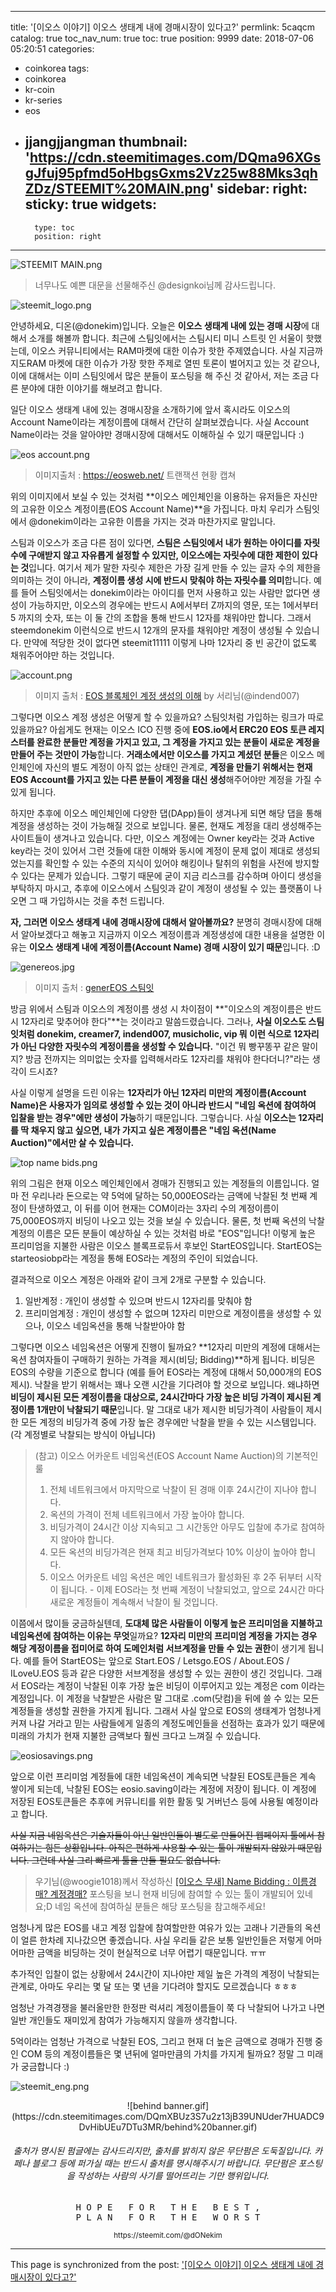 
---
title: '[이오스 이야기] 이오스 생태계 내에 경매시장이 있다고?'
permlink: 5caqcm
catalog: true
toc_nav_num: true
toc: true
position: 9999
date: 2018-07-06 05:20:51
categories:
- coinkorea
tags:
- coinkorea
- kr-coin
- kr-series
- eos
- jjangjjangman
thumbnail: 'https://cdn.steemitimages.com/DQma96XGsgJfuj95pfmd5oHbgsGxms2Vz25w88Mks3qhZDz/STEEMIT%20MAIN.png'
sidebar:
    right:
        sticky: true
widgets:
    -
        type: toc
        position: right
---


![STEEMIT MAIN.png](https://cdn.steemitimages.com/DQma96XGsgJfuj95pfmd5oHbgsGxms2Vz25w88Mks3qhZDz/STEEMIT%20MAIN.png)
> 너무나도 예쁜 대문을 선물해주신 @designkoi님께 감사드립니다.


![steemit_logo.png](https://cdn.steemitimages.com/DQmaZsenPDf5Qn5nJzDZNkVg1aCQUyXNwqwK1fk8qe4jhKa/steemit_logo.png)


안녕하세요, 디온(@donekim)입니다. 오늘은 **이오스 생태계 내에 있는 경매 시장**에 대해서 소개를 해볼까 합니다. 최근에 스팀잇에서는 스팀시티 미니 스트릿 인 서울이 핫했는데, 이오스 커뮤니티에서는 RAM마켓에 대한 이슈가 핫한 주제였습니다. 사실 지금까지도RAM 마켓에 대한 이슈가 가장 핫한 주제로 열띤 토론이 벌어지고 있는 것 같으나, 이에 대해서는 이미 스팀잇에서 많은 분들이 포스팅을 해 주신 것 같아서, 저는 조금 다른 분야에 대한 이야기를 해보려고 합니다. 

일단 이오스 생태계 내에 있는 경매시장을 소개하기에 앞서 혹시라도 이오스의 Account Name이라는 계정이름에 대해서 간단히 살펴보겠습니다. 사실 Account Name이라는 것을 알아야만 경매시장에 대해서도 이해하실 수 있기 때문입니다 :)



![eos account.png](https://cdn.steemitimages.com/DQmQTds1afv1j8XJrzmtk1CxrtTbUShgLWfzUg7HkpB9qyT/eos%20account.png)
> 이미지출처 : https://eosweb.net/ 트랜잭션 현황 캡쳐

위의 이미지에서 보실 수 있는 것처럼 **이오스 메인체인을 이용하는 유저들은 자신만의 고유한 이오스 계정이름(EOS Account Name)**을 가집니다. 마치 우리가 스팀잇에서 @donekim이라는 고유한 이름을 가지는 것과 마찬가지로 말입니다. 

스팀과 이오스가 조금 다른 점이 있다면, **스팀은 스팀잇에서 내가 원하는 아이디를 자릿수에 구애받지 않고 자유롭게 설정할 수 있지만, 이오스에는 자릿수에 대한 제한이 있다는 것**입니다. 여기서 제가 말한 자릿수 제한은 가장 길게 만들 수 있는 글자 수의 제한을 의미하는 것이 아니라, **계정이름 생성 시에 반드시 맞춰야 하는 자릿수를 의미**합니다. 예를 들어 스팀잇에서는 donekim이라는 아이디를 먼저 사용하고 있는 사람만 없다면 생성이 가능하지만, 이오스의 경우에는 반드시 A에서부터 Z까지의 영문, 또는 1에서부터 5 까지의 숫자, 또는 이 둘 간의 조합을 통해 반드시 12자를 채워야만 합니다. 그래서 steemdonekim 이런식으로 반드시 12개의 문자를 채워야만 계정이 생성될 수 있습니다. 만약에 적당한 것이 없다면 steemit11111 이렇게 나마 12자리 중 빈 공간이 없도록 채워주어야만 하는 것입니다.




![account.png](https://cdn.steemitimages.com/DQmWHPqgiw1SM5MLX7PQZiAWaDUgn12NLerkJLbimNL6FAK/account.png)
> 이미지 출처 : [EOS 블록체인 계정 생성의 이해](http://koreos.io/News/113145) by 서리님(@indend007)

그렇다면 이오스 계정 생성은 어떻게 할 수 있을까요? 스팀잇처럼 가입하는 링크가 따로 있을까요? 아쉽게도 현재는 이오스 ICO 진행 중에 **EOS.io에서 ERC20 EOS 토큰 레지스터를 완료한 분들만 계정을 가지고 있고, 그 계정을 가지고 있는 분들이 새로운 계정을 만들어 주는 것만이 가능**합니다. **거래소에서만 이오스를 가지고 계셨던 분들**은 이오스 메인체인에 자신의 별도 계정이 아직 없는 상태인 관계로, **계정을 만들기 위해서는 현재 EOS Account를 가지고 있는 다른 분들이 계정을 대신 생성**해주어야만 계정을 가질 수 있게 됩니다. 


하지만 추후에 이오스 메인체인에 다양한 댑(DApp)들이 생겨나게 되면 해당 댑을 통해 계정을 생성하는 것이 가능해질 것으로 보입니다. 물론, 현재도 계정을 대리 생성해주는 사이트들이 생겨나고 있습니다. 다만, 이오스 계정에는 Owner key라는 것과 Active key라는 것이 있어서 그런 것들에 대한 이해와 동시에 계정이 문제 없이 제대로 생성되었는지를 확인할 수 있는 수준의 지식이 있어야 해킹이나 탈취의 위험을 사전에 방지할 수 있다는 문제가 있습니다. 그렇기 때문에 굳이 지금 리스크를 감수하며 아이디 생성을 부탁하지 마시고, 추후에 이오스에서 스팀잇과 같이 계정이 생성될 수 있는 플랫폼이 나오면 그 때 가입하시는 것을 추천 드립니다.

**자, 그러면 이오스 생태계 내에 경매시장에 대해서 알아볼까요?** 분명히 경매시장에 대해서 알아보겠다고 해놓고 지금까지 이오스 계정이름과 계정생성에 대한 내용을 설명한 이유는 **이오스 생태계 내에 계정이름(Account Name) 경매 시장이 있기 때문**입니다. :D


![genereos.jpg](https://cdn.steemitimages.com/DQmUSsb9yDxSHZfcCy7rHEteMNPMCjJgf16pxB2pfJGYndZ/genereos.jpg)
> 이미지 출처 : [generEOS 스팀잇](https://steemit.com/eos/@genereos/name-bidding-and-premium-names-on-eos)


방금 위에서 스팀과 이오스의 계정이름 생성 시 차이점이 **"이오스의 계정이름은 반드시 12자리로 맞추어야 한다"**는 것이라고 말씀드렸습니다. 그러나, **사실 이오스도 스팀잇처럼 donekim, creamer7, indend007, musicholic, vip 뭐 이런 식으로 12자리가 아닌 다양한 자릿수의  계정이름을 생성할 수 있습니다.** "이건 뭐 빵꾸똥꾸 같은 말이지? 방금 전까지는 의미없는 숫자를 입력해서라도 12자리를 채워야 한다더니?"라는 생각이 드시죠? 

사실 이렇게 설명을 드린 이유는 **12자리가 아닌 12자리 미만의 계정이름(Account Name)은 사용자가 임의로 생성할 수 있는 것이 아니라 반드시 "네임 옥션에 참여하여 입찰을 받는 경우"에만 생성이 가능**하기 때문입니다. 그렇습니다. 사실 **이오스는 12자리를 딱 채우지 않고 싶으면, 내가 가지고 싶은 계정이름은 "네임 옥션(Name Auction)"에서만 살 수 있습니다.**

![top name bids.png](https://cdn.steemitimages.com/DQmWUKiL1A2DXRyULdzEQh5KDQwypFbPnToCAvt83DApRjP/top%20name%20bids.png)


위의 그림은 현재 이오스 메인체인에서 경매가 진행되고 있는 계정들의 이름입니다. 얼마 전 우리나라 돈으로는 약 5억에 달하는 50,000EOS라는 금액에 낙찰된 첫 번째 계정이 탄생하였고, 이 뒤를 이어 현재는 COM이라는 3자리 수의 계정이름이 75,000EOS까지 비딩이 나오고 있는 것을 보실 수 있습니다. 물론, 첫 번째 옥션의 낙찰 계정의 이름은 모든 분들이 예상하실 수 있는 것처럼 바로 "EOS"입니다! 이렇게 높은 프리미엄을 지불한 사람은 이오스 블록프로듀서 후보인 StartEOS입니다. StartEOS는 starteosiobp라는 계정을 통해 EOS라는 계정의 주인이 되었습니다.

 

결과적으로 이오스 계정은 아래와 같이 크게 2개로 구분할 수 있습니다.

 1. 일반계정 : 개인이 생성할 수 있으며 반드시 12자리를 맞춰야 함
 2. 프리미엄계정 : 개인이 생성할 수 없으며 12자리 미만으로 계정이름을 생성할 수 있으나, 이오스 네임옥션을 통해 낙찰받아야 함



그렇다면 이오스 네임옥션은 어떻게 진행이 될까요? **12자리 미만의 계정에 대해서는 옥션 참여자들이 구매하기 원하는 가격을 제시(비딩; Bidding)**하게 됩니다. 비딩은 EOS의 수량을 기준으로 합니다 (예를 들어 EOS라는 계정에 대해서 50,000개의 EOS 제시). 낙찰을 받기 위해서는 꽤나 오랜 시간을 기다려야 할 것으로 보입니다. 왜냐하면 **비딩이 제시된 모든 계정이름을 대상으로, 24시간마다 가장 높은 비딩 가격이 제시된 계정이름 1개만이 낙찰되기 때문**입니다. 말 그대로 내가 제시한 비딩가격이 사람들이 제시한 모든 계정의 비딩가격 중에 가장 높은 경우에만 낙찰을 받을 수 있는 시스템입니다. (각 계정별로 낙찰되는 방식이 아닙니다)

> (참고) 이오스 어카운트 네임옥션(EOS Account Name Auction)의 기본적인 룰
>
> 1. 전체 네트워크에서 마지막으로 낙찰이 된 경매 이후 24시간이 지나야 합니다.
> 2. 옥션의 가격이 전체 네트워크에서 가장 높아야 합니다.
> 3. 비딩가격이 24시간 이상 지속되고 그 시간동안 아무도 입찰에 추가로 참여하지 않아야 합니다.
> 4. 모든 옥션의 비딩가격은 현재 최고 비딩가격보다 10% 이상이 높아야 합니다.
> 5. 이오스 어카운트 네임 옥션은 메인 네트워크가 활성화된 후 2주 뒤부터 시작이 됩니다. - 이제 EOS라는 첫 번째 계정이 낙찰되었고, 앞으로 24시간 마다 새로운 계정들이 계속해서 낙찰이 될 것입니다.


이쯤에서 많이들 궁금하실텐데, **도대체 많은 사람들이 이렇게 높은 프리미엄을 지불하고 네임옥션에 참여하는 이유는 무엇**일까요? **12자리 미만의 프리미엄 계정을 가지는 경우 해당 계정이름을 접미어로 하여 도메인처럼 서브계정을 만들 수 있는 권한**이 생기게 됩니다. 예를 들어 StartEOS는 앞으로 Start.EOS / Letsgo.EOS / About.EOS / ILoveU.EOS 등과 같은 다양한 서브계정을 생성할 수 있는 권한이 생긴 것입니다. 그래서 EOS라는 계정이 낙찰된 이후 가장 높은 비딩이 이루어지고 있는 계정은 com 이라는 계정입니다. 이 계정을 낙찰받은 사람은 말 그대로 .com(닷컴)을 뒤에 쓸 수 있는 모든 계정들을 생성할 권한을 가지게 됩니다. 그래서 사실 앞으로 EOS의 생태계가 엄청나게 커져 나갈 거라고 믿는 사람들에게 일종의 계정도메인들을 선점하는 효과가 있기 때문에 미래의 가치가 현재 지불한 금액보다 훨씬 크다고 느껴질 수 있습니다.


![eosiosavings.png](https://cdn.steemitimages.com/DQmYWa9qz8vM83ZwbZrZcMzEaNpC3dT3m7F9V9J8caPThU5/eosiosavings.png)

앞으로 이런 프리미엄 계정들에 대한 네임옥션이 계속되면 낙찰된 EOS토큰들은 계속 쌓이게 되는데, 낙찰된 EOS는 eosio.saving이라는 계정에 저장이 됩니다. 이 계정에 저장된 EOS토큰들은 추후에 커뮤니티를 위한 활동 및 거버넌스 등에 사용될 예정이라고 합니다.  


~~사실 지금 네임옥션은 기술자들이 아닌 일반인들이 별도로 만들어진 웹페이지 툴에서 참여하기는 힘든 상황입니다. 아직은 편하게 사용할 수 있는 툴이 개발되지 않았기 때문입니다. 그런데 사실 그리 빠르게 툴을 만들 필요도 없습니다.~~

> 우기님(@woogie1018)께서 작성하신 [[이오스 무새] Name Bidding : 이름경매? 계정경매?](https://steemit.com/kr/@woogie1018/name-bidding) 포스팅을 보니 현재 비딩에 참여할 수 있는 툴이 개발되어 있네요;D 네임 옥션에 참여하실 분들은 해당 포스팅을 참고해주세요!


엄청나게 많은 EOS를 내고 계정 입찰에 참여할만한 여유가 있는 고래나 기관들의 옥션이 얼른 한차례 지나갔으면 좋겠습니다. 사실 우리들 같은 보통 일반인들은 저렇게 어마어마한 금액을 비딩하는 것이 현실적으로 너무 어렵기 때문입니다. ㅠㅠ

추가적인 입찰이 없는 상황에서 24시간이 지나야만 제일 높은 가격의 계정이 낙찰되는 관계로, 아마도 우리는 몇 달 또는 몇 년을 기다려야 할지도 모르겠습니다 ㅎㅎㅎ

엄청난 가격경쟁을 불러올만한 한정판 럭셔리 계정이름들이 쭉 다 낙찰되어 나가고 나면 일반 개인들도 재미있게 참여가 가능해지지 않을까 생각합니다.


5억이라는 엄청난 가격으로 낙찰된 EOS, 그리고 현재 더 높은 금액으로 경매가 진행 중인 COM 등의 계정이름들은 몇 년뒤에 얼마만큼의 가치를 가지게 될까요? 정말 그 미래가 궁금합니다 :)   


![steemit_eng.png](https://cdn.steemitimages.com/DQmXyvEeNrzp6hFun3B8ho6pRCRnvnNthGA67HH7G5Fe6Gx/steemit_eng.png)









<center>![behind banner.gif](https://cdn.steemitimages.com/DQmXBUz3S7u2z13jB39UNUder7HUADC9DvHibUEu7DTu3MR/behind%20banner.gif)


<h6> 출처가 명시된 펌글에는 감사드리지만, 출처를 밝히지 않은 무단펌은 도둑질입니다. 
카페나 블로그 등에 퍼가실 때는 반드시 출처를 명시해주시기 바랍니다.
무단펌은 포스팅을 작성하는 사람의 사기를 떨어뜨리는 기만 행위입니다.</h6></center>







<center><pre> H O P E   F O R   T H E   B E S T , 
P L A N   F O R   T H E   W O R S T</pre>
<sub> https://steemit.com/@dONekim</sub></center>

- - -

This page is synchronized from the post: ['[이오스 이야기] 이오스 생태계 내에 경매시장이 있다고?'](https://steemit.com/@donekim/5caqcm)
